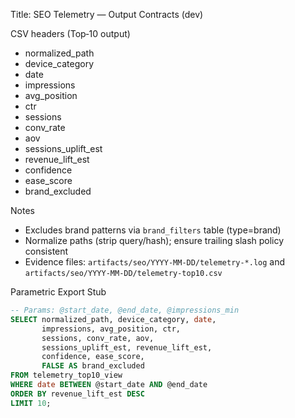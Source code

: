 Title: SEO Telemetry — Output Contracts (dev)

CSV headers (Top‑10 output)

- normalized_path
- device_category
- date
- impressions
- avg_position
- ctr
- sessions
- conv_rate
- aov
- sessions_uplift_est
- revenue_lift_est
- confidence
- ease_score
- brand_excluded

Notes

- Excludes brand patterns via `brand_filters` table (type=brand)
- Normalize paths (strip query/hash); ensure trailing slash policy consistent
- Evidence files: `artifacts/seo/YYYY-MM-DD/telemetry-*.log` and `artifacts/seo/YYYY-MM-DD/telemetry-top10.csv`

Parametric Export Stub

```sql
-- Params: @start_date, @end_date, @impressions_min
SELECT normalized_path, device_category, date,
       impressions, avg_position, ctr,
       sessions, conv_rate, aov,
       sessions_uplift_est, revenue_lift_est,
       confidence, ease_score,
       FALSE AS brand_excluded
FROM telemetry_top10_view
WHERE date BETWEEN @start_date AND @end_date
ORDER BY revenue_lift_est DESC
LIMIT 10;
```
